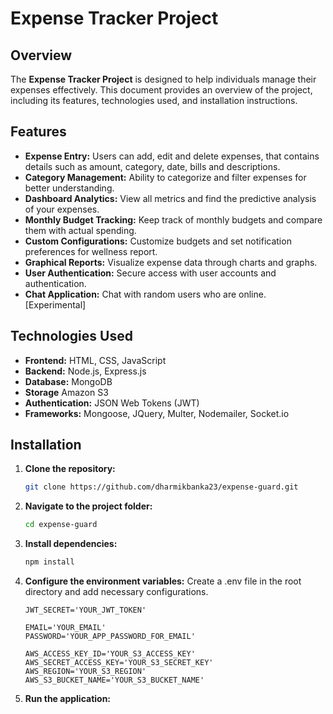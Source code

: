 # Expense Tracker Project

## Overview

The **Expense Tracker Project** is designed to help individuals manage their expenses effectively. This document provides an overview of the project, including its features, technologies used, and installation instructions.

## Features

- **Expense Entry:** Users can add, edit and delete expenses, that contains details such as amount, category, date, bills and descriptions.
- **Category Management:** Ability to categorize and filter expenses for better understanding.
- **Dashboard Analytics:** View all metrics and find the predictive analysis of your expenses.
- **Monthly Budget Tracking:** Keep track of monthly budgets and compare them with actual spending.
- **Custom Configurations:** Customize budgets and set notification preferences for wellness report.
- **Graphical Reports:** Visualize expense data through charts and graphs.
- **User Authentication:** Secure access with user accounts and authentication.
- **Chat Application:** Chat with random users who are online. [Experimental]

## Technologies Used

- **Frontend:** HTML, CSS, JavaScript
- **Backend:** Node.js, Express.js
- **Database:** MongoDB
- **Storage** Amazon S3
- **Authentication:** JSON Web Tokens (JWT)
- **Frameworks:** Mongoose, JQuery, Multer, Nodemailer, Socket.io

## Installation

1. **Clone the repository:**

   ```bash
   git clone https://github.com/dharmikbanka23/expense-guard.git
   ```
   
2. **Navigate to the project folder:**

   ```bash
   cd expense-guard
   ```
   
3. **Install dependencies:**

   ```bash
   npm install
   ```

4. **Configure the environment variables:**
Create a .env file in the root directory and add necessary configurations.

   ```.env
   JWT_SECRET='YOUR_JWT_TOKEN'
   
   EMAIL='YOUR_EMAIL'
   PASSWORD='YOUR_APP_PASSWORD_FOR_EMAIL'
   
   AWS_ACCESS_KEY_ID='YOUR_S3_ACCESS_KEY'
   AWS_SECRET_ACCESS_KEY='YOUR_S3_SECRET_KEY'
   AWS_REGION='YOUR_S3_REGION'
   AWS_S3_BUCKET_NAME='YOUR_S3_BUCKET_NAME'
   ```

5. **Run the application:**
